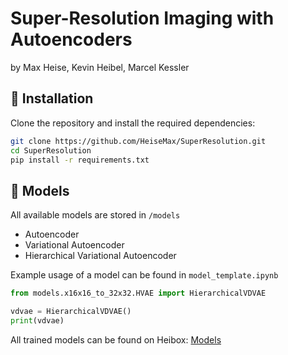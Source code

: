 # Super-Resolution Imaging with Autoencoders
by Max Heise, Kevin Heibel, Marcel Kessler

## 🔧 Installation

Clone the repository and install the required dependencies:

```bash
git clone https://github.com/HeiseMax/SuperResolution.git
cd SuperResolution
pip install -r requirements.txt
```

## 🤖 Models
All available models are stored in ```/models```
  - Autoencoder
  - Variational Autoencoder
  - Hierarchical Variational Autoencoder

Example usage of a model can be found in ```model_template.ipynb```

```python
from models.x16x16_to_32x32.HVAE import HierarchicalVDVAE

vdvae = HierarchicalVDVAE()
print(vdvae)
```

All trained models can be found on Heibox:
[Models](https://heibox.uni-heidelberg.de/d/22c63c18a5a24c77ae81/)
